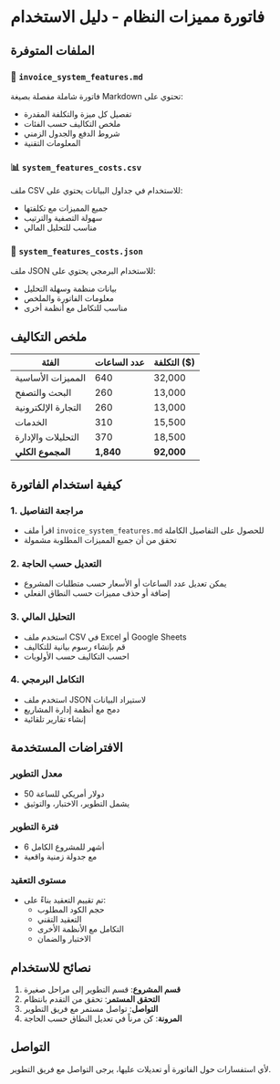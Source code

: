 # فاتورة مميزات النظام - دليل الاستخدام

## الملفات المتوفرة

### 📄 `invoice_system_features.md`
فاتورة شاملة مفصلة بصيغة Markdown تحتوي على:
- تفصيل كل ميزة والتكلفة المقدرة
- ملخص التكاليف حسب الفئات
- شروط الدفع والجدول الزمني
- المعلومات التقنية

### 📊 `system_features_costs.csv`
ملف CSV للاستخدام في جداول البيانات يحتوي على:
- جميع المميزات مع تكلفتها
- سهولة التصفية والترتيب
- مناسب للتحليل المالي

### 🔧 `system_features_costs.json`
ملف JSON للاستخدام البرمجي يحتوي على:
- بيانات منظمة وسهلة التحليل
- معلومات الفاتورة والملخص
- مناسب للتكامل مع أنظمة أخرى

## ملخص التكاليف

| الفئة | عدد الساعات | التكلفة ($) |
|--------|-------------|-------------|
| المميزات الأساسية | 640 | 32,000 |
| البحث والتصفح | 260 | 13,000 |
| التجارة الإلكترونية | 260 | 13,000 |
| الخدمات | 310 | 15,500 |
| التحليلات والإدارة | 370 | 18,500 |
| **المجموع الكلي** | **1,840** | **92,000** |

## كيفية استخدام الفاتورة

### 1. مراجعة التفاصيل
- اقرأ ملف `invoice_system_features.md` للحصول على التفاصيل الكاملة
- تحقق من أن جميع المميزات المطلوبة مشمولة

### 2. التعديل حسب الحاجة
- يمكن تعديل عدد الساعات أو الأسعار حسب متطلبات المشروع
- إضافة أو حذف مميزات حسب النطاق الفعلي

### 3. التحليل المالي
- استخدم ملف CSV في Excel أو Google Sheets
- قم بإنشاء رسوم بيانية للتكاليف
- احسب التكاليف حسب الأولويات

### 4. التكامل البرمجي
- استخدم ملف JSON لاستيراد البيانات
- دمج مع أنظمة إدارة المشاريع
- إنشاء تقارير تلقائية

## الافتراضات المستخدمة

### معدل التطوير
- 50 دولار أمريكي للساعة
- يشمل التطوير، الاختبار، والتوثيق

### فترة التطوير
- 6 أشهر للمشروع الكامل
- مع جدولة زمنية واقعية

### مستوى التعقيد
- تم تقييم التعقيد بناءً على:
  - حجم الكود المطلوب
  - التعقيد التقني
  - التكامل مع الأنظمة الأخرى
  - الاختبار والضمان

## نصائح للاستخدام

1. **قسم المشروع**: قسم التطوير إلى مراحل صغيرة
2. **التحقق المستمر**: تحقق من التقدم بانتظام
3. **التواصل**: تواصل مستمر مع فريق التطوير
4. **المرونة**: كن مرناً في تعديل النطاق حسب الحاجة

## التواصل

لأي استفسارات حول الفاتورة أو تعديلات عليها، يرجى التواصل مع فريق التطوير.
